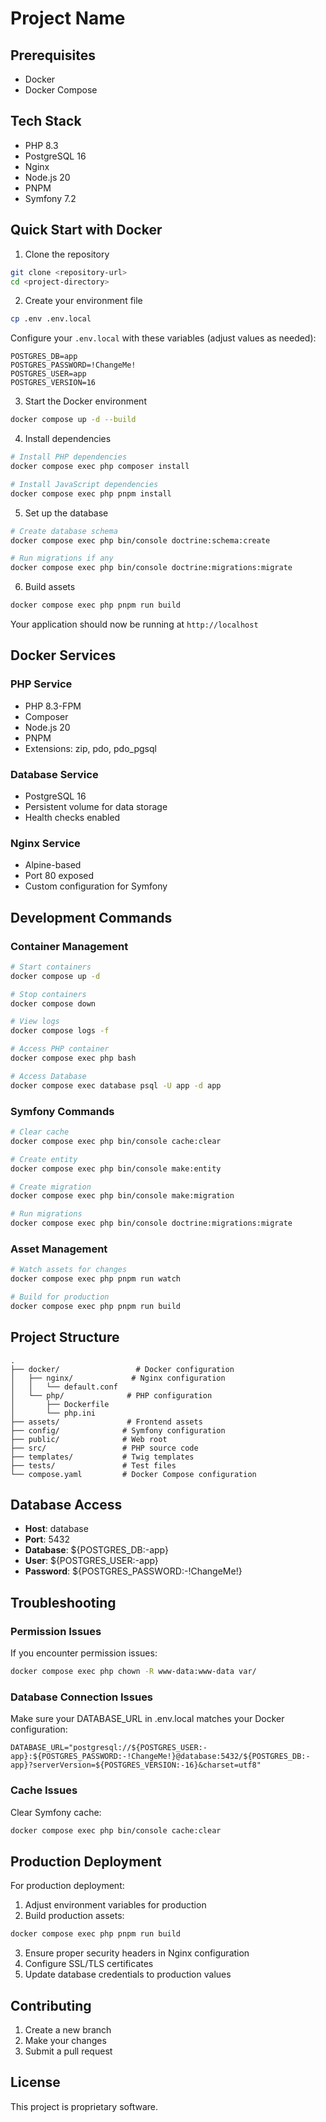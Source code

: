# Project Name

## Prerequisites

- Docker
- Docker Compose

## Tech Stack

- PHP 8.3
- PostgreSQL 16
- Nginx
- Node.js 20
- PNPM
- Symfony 7.2

## Quick Start with Docker

1. Clone the repository
```bash
git clone <repository-url>
cd <project-directory>
```

2. Create your environment file
```bash
cp .env .env.local
```

Configure your `.env.local` with these variables (adjust values as needed):
```env
POSTGRES_DB=app
POSTGRES_PASSWORD=!ChangeMe!
POSTGRES_USER=app
POSTGRES_VERSION=16
```

3. Start the Docker environment
```bash
docker compose up -d --build
```

4. Install dependencies
```bash
# Install PHP dependencies
docker compose exec php composer install

# Install JavaScript dependencies
docker compose exec php pnpm install
```

5. Set up the database
```bash
# Create database schema
docker compose exec php bin/console doctrine:schema:create

# Run migrations if any
docker compose exec php bin/console doctrine:migrations:migrate
```

6. Build assets
```bash
docker compose exec php pnpm run build
```

Your application should now be running at `http://localhost`

## Docker Services

### PHP Service
- PHP 8.3-FPM
- Composer
- Node.js 20
- PNPM
- Extensions: zip, pdo, pdo_pgsql

### Database Service
- PostgreSQL 16
- Persistent volume for data storage
- Health checks enabled

### Nginx Service
- Alpine-based
- Port 80 exposed
- Custom configuration for Symfony

## Development Commands

### Container Management
```bash
# Start containers
docker compose up -d

# Stop containers
docker compose down

# View logs
docker compose logs -f

# Access PHP container
docker compose exec php bash

# Access Database
docker compose exec database psql -U app -d app
```

### Symfony Commands
```bash
# Clear cache
docker compose exec php bin/console cache:clear

# Create entity
docker compose exec php bin/console make:entity

# Create migration
docker compose exec php bin/console make:migration

# Run migrations
docker compose exec php bin/console doctrine:migrations:migrate
```

### Asset Management
```bash
# Watch assets for changes
docker compose exec php pnpm run watch

# Build for production
docker compose exec php pnpm run build
```

## Project Structure

```
.
├── docker/                 # Docker configuration
│   ├── nginx/             # Nginx configuration
│   │   └── default.conf
│   └── php/              # PHP configuration
│       ├── Dockerfile
│       └── php.ini
├── assets/               # Frontend assets
├── config/              # Symfony configuration
├── public/              # Web root
├── src/                 # PHP source code
├── templates/           # Twig templates
├── tests/               # Test files
└── compose.yaml         # Docker Compose configuration
```

## Database Access

- **Host**: database
- **Port**: 5432
- **Database**: ${POSTGRES_DB:-app}
- **User**: ${POSTGRES_USER:-app}
- **Password**: ${POSTGRES_PASSWORD:-!ChangeMe!}

## Troubleshooting

### Permission Issues
If you encounter permission issues:
```bash
docker compose exec php chown -R www-data:www-data var/
```

### Database Connection Issues
Make sure your DATABASE_URL in .env.local matches your Docker configuration:
```
DATABASE_URL="postgresql://${POSTGRES_USER:-app}:${POSTGRES_PASSWORD:-!ChangeMe!}@database:5432/${POSTGRES_DB:-app}?serverVersion=${POSTGRES_VERSION:-16}&charset=utf8"
```

### Cache Issues
Clear Symfony cache:
```bash
docker compose exec php bin/console cache:clear
```

## Production Deployment

For production deployment:

1. Adjust environment variables for production
2. Build production assets:
```bash
docker compose exec php pnpm run build
```

3. Ensure proper security headers in Nginx configuration
4. Configure SSL/TLS certificates
5. Update database credentials to production values

## Contributing

1. Create a new branch
2. Make your changes
3. Submit a pull request

## License

This project is proprietary software.